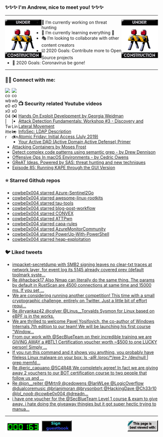 ### ✨✨✨ I'm Andrew, nice to meet you! ✨✨✨

---
<img align="left" width="120px" src="https://raw.githubusercontent.com/cowbe0x004/cowbe0x004/master/images/image004.gif" />
<img align="right" width="120px" src="https://raw.githubusercontent.com/cowbe0x004/cowbe0x004/master/images/image004.gif" />

- 📖 I’m currently working on threat hunting
- 📘 I’m currently learning everything 🤣
- 🎭 I’m looking to collaborate with other content creators
- ☑️ 2020 Goals: Contribute more to Open Source projects
- 🦠 2020 Goals: Coronavirus be gone!

---

### 🤝🏽 Connect with me:
[<img align="left" alt="cowbe0x004 | Twitter" width="22px" src="https://cdn.jsdelivr.net/npm/simple-icons@v3/icons/twitter.svg" />][twitter]
[<img align="left" alt="cowbe0x004 | LinkedIn" width="22px" src="https://cdn.jsdelivr.net/npm/simple-icons@v3/icons/linkedin.svg" />][linkedin]

<!--
[<img align="left" alt="cowbe0x004.com" width="22px" src="https://raw.githubusercontent.com/iconic/open-iconic/master/svg/globe.svg" />][website]
[<img align="left" alt="cowbe0x004 | YouTube" width="22px" src="https://cdn.jsdelivr.net/npm/simple-icons@v3/icons/youtube.svg" />][youtube]
[<img align="left" alt="cowbe0x004 | Instagram" width="22px" src="https://cdn.jsdelivr.net/npm/simple-icons@v3/icons/instagram.svg" />][instagram]
-->

<br />

### 📺 Security related Youtube videos
<!-- YOUTUBE:START -->
- [Hands On Exploit Development by Georgia Weidman](https://www.youtube.com/watch?v=WuQiHhNauAE)
- [Attack Detection Fundamentals: Workshop #3 - Discovery and Lateral Movement](https://www.youtube.com/watch?v=Pv8eHC1a_bc)
- [InfoSec: LDAP Description](https://www.youtube.com/watch?v=YGItUCp4vkk)
- [Atomic Friday: Initial Access (July 2019)](https://www.youtube.com/watch?v=gYhsgvW-pWA)
- [Your Active DAD (Active Domain Active Defense) Primer](https://www.youtube.com/watch?v=lWRukMi6vmg)
- [Attacking Containers by Moses Frost](https://www.youtube.com/watch?v=4DjEtH4DwHU)
- [Detect complex code patterns using semantic grep - by Drew Dennison](https://www.youtube.com/watch?v=IFRp2Y3cqOw)
- [Offensive Ops In macOS Environments - by Cedric Owens](https://www.youtube.com/watch?v=Xvg3Ve8a_BM)
- [GReAT Ideas. Powered by SAS: threat hunting and new techniques](https://www.youtube.com/watch?v=xeTYLRCwnFo)
- [Episode 85: Running KAPE through the GUI Version](https://www.youtube.com/watch?v=a_x0IgTW67o)
<!-- YOUTUBE:END -->

### ⭐ Starred Github repos
<!-- GITHUB_STAR:START -->
- [cowbe0x004 starred Azure-Sentinel2Go](https://github.com/OTRF/Azure-Sentinel2Go)
- [cowbe0x004 starred awesome-linux-rootkits](https://github.com/milabs/awesome-linux-rootkits)
- [cowbe0x004 starred tau-tools](https://github.com/carbonblack/tau-tools)
- [cowbe0x004 starred blog-post-workflow](https://github.com/gautamkrishnar/blog-post-workflow)
- [cowbe0x004 starred CONVEX](https://github.com/Azure/CONVEX)
- [cowbe0x004 starred ATTPwn](https://github.com/ElevenPaths/ATTPwn)
- [cowbe0x004 starred capa-rules](https://github.com/fireeye/capa-rules)
- [cowbe0x004 starred AzureMonitorCommunity](https://github.com/microsoft/AzureMonitorCommunity)
- [cowbe0x004 starred PowerUp-With-PowerShell](https://github.com/MSAdministrator/PowerUp-With-PowerShell)
- [cowbe0x004 starred heap-exploitation](https://github.com/DhavalKapil/heap-exploitation)
<!-- GITHUB_STAR:END -->

### 🐦 Liked tweets
<!-- TWITTER_LIKED:START -->
- [impacket-secretdump with SMB2 signing leaves no clear-txt traces at network layer, for event log its 5145 already covered prev (default toolmark syste...](https://twitter.com/SBousseaden/status/1286750095296335883)
- [Re @hacback17 Also Nmap can literally do the same thing. The params by default in RustScan are 4500 connections at same time and 15000 ms. If you set ...](https://twitter.com/sk3rts/status/1286343272730963969)
- [We are considering running another competition! This time with a small cryptographic challenge, entirely on Twitter. Just a little bit of effort requi...](https://twitter.com/PhishTool/status/1283732861640675335)
- [Re @ryankaz42 @cglyer @Linus__Torvalds Sysmon for Linux based on eBPF is in the works.](https://twitter.com/markrussinovich/status/1283039153920368651)
- [We are thrilled to welcome Pavel Yosifovich, the co-author of Windows Internals 7th edition to our team! We will be launching his first course "Window...](https://twitter.com/vivekramac/status/1282891065452752896)
- [From our work with @SecBlueTeam on their incredible training we are GIVING AWAY a #BTL1 Certification voucher worth ~$500 to one LUCKY person! Simply ...](https://twitter.com/PhishTool/status/1282618522074402816)
- [If you run this command and it shows you anything, you probably have fileless Linux malware on your box: ls -alR /proc/*/exe 2> /dev/null | grep memfd...](https://twitter.com/CraigHRowland/status/1281192078504914944)
- [Re @eric_capuano @5C4R48 We completely agree!  In fact we are giving away 2 vouchers to our BOT certification course to two people that follow us and ...](https://twitter.com/BlackMirageSec/status/1281107955945963524)
- [Re @jon__reiter @Mrtn9 @cedowens @IanWLee @LogicOverflow @dualcoremusic @brianjmoran @brysonbort @HackingDave @Ch33r10 @_lol_noob_ @cowbe0x004 @dreadn...](https://twitter.com/syndrowm/status/1280566750547869697)
- [i have one voucher for the @SecBlueTeam Level 1 course & exam to give away. i hate doing the giveaway thingies but it got super hectic trying to manua...](https://twitter.com/gabsmashh/status/1280276428739706880)
<!-- TWITTER_LIKED:END -->

---

[<img align="left" width="120px" src="https://raw.githubusercontent.com/cowbe0x004/cowbe0x004/master/images/visitors.gif" />][visitor]
[<img align="left" alt="Sign My Guestbook" width="100px" src="https://raw.githubusercontent.com/cowbe0x004/cowbe0x004/master/images/sign_guest_book.gif" />][guestbook]
[<img align="right" width="100px" src="https://raw.githubusercontent.com/cowbe0x004/cowbe0x004/master/images/netscape.gif" />][netscape]


[website]: https://cowbe0x004.com
[twitter]: https://twitter.com/cowbe0x004
[youtube]: https://youtube.com/
[instagram]: https://instagram.com/
[linkedin]: https://www.linkedin.com/in/anhuang/
[guestbook]: https://github.com/cowbe0x004/cowbe0x004/issues
[netscape]: https://github.com/cowbe0x004/cowbe0x004
[visitor]: https://github.com/cowbe0x004/cowbe0x004
